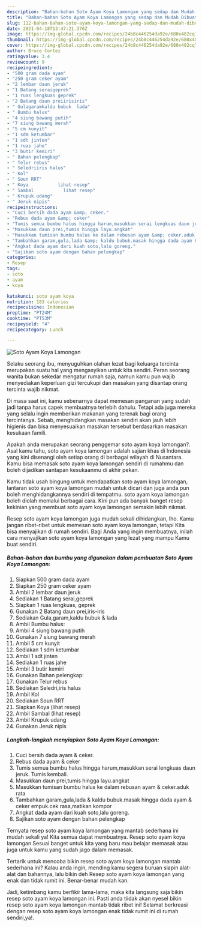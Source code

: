 ```yaml
---
description: "Bahan-bahan Soto Ayam Koya Lamongan yang sedap dan Mudah Dibuat"
title: "Bahan-bahan Soto Ayam Koya Lamongan yang sedap dan Mudah Dibuat"
slug: 112-bahan-bahan-soto-ayam-koya-lamongan-yang-sedap-dan-mudah-dibuat
date: 2021-04-18T13:47:21.376Z
image: https://img-global.cpcdn.com/recipes/24b8c446254da92e/680x482cq70/soto-ayam-koya-lamongan-foto-resep-utama.jpg
thumbnail: https://img-global.cpcdn.com/recipes/24b8c446254da92e/680x482cq70/soto-ayam-koya-lamongan-foto-resep-utama.jpg
cover: https://img-global.cpcdn.com/recipes/24b8c446254da92e/680x482cq70/soto-ayam-koya-lamongan-foto-resep-utama.jpg
author: Bruce Cortez
ratingvalue: 3.4
reviewcount: 9
recipeingredient:
- "500 gram dada ayam"
- "250 gram ceker ayam"
- "2 lembar daun jeruk"
- "1 Batang seraigeprek"
- "1 ruas lengkuas geprek"
- "2 Batang daun preiirisiris"
- " Gulagaramkaldu bubuk  lada"
- " Bumbu halus"
- "4 siung bawang putih"
- "7 siung bawang merah"
- "5 cm kunyit"
- "1 sdm ketumbar"
- "1 sdt jinten"
- "1 ruas jahe"
- "3 butir kemiri"
- " Bahan pelengkap"
- " Telur rebus"
- " Seledriiris halus"
- " Kol"
- " Soun RRT"
- " Koya           lihat resep"
- " Sambal           lihat resep"
- " Krupuk udang"
- " Jeruk nipis"
recipeinstructions:
- "Cuci bersih dada ayam &amp; ceker."
- "Rebus dada ayam &amp; ceker"
- "Tumis semua bumbu halus hingga harum,masukkan serai lengkuas daun jeruk. Tumis kembali."
- "Masukkan daun prei,tumis hingga layu.angkat"
- "Masukkan tumisan bumbu halus ke dalam rebusan ayam &amp; ceker.aduk rata"
- "Tambahkan garam,gula,lada &amp; kaldu bubuk.masak hingga dada ayam &amp; ceker empuk.cek rasa,matikan kompor"
- "Angkat dada ayam dari kuah soto,lalu goreng."
- "Sajikan soto ayam dengan bahan pelengkap"
categories:
- Resep
tags:
- soto
- ayam
- koya

katakunci: soto ayam koya 
nutrition: 183 calories
recipecuisine: Indonesian
preptime: "PT24M"
cooktime: "PT53M"
recipeyield: "4"
recipecategory: Lunch

---
```



![Soto Ayam Koya Lamongan](https://img-global.cpcdn.com/recipes/24b8c446254da92e/680x482cq70/soto-ayam-koya-lamongan-foto-resep-utama.jpg)

Selaku seorang ibu, menyuguhkan olahan lezat bagi keluarga tercinta merupakan suatu hal yang mengasyikan untuk kita sendiri. Peran seorang  wanita bukan sekedar mengatur rumah saja, namun kamu pun wajib menyediakan keperluan gizi tercukupi dan masakan yang disantap orang tercinta wajib nikmat.

Di masa  saat ini, kamu sebenarnya dapat memesan panganan yang sudah jadi tanpa harus capek membuatnya terlebih dahulu. Tetapi ada juga mereka yang selalu ingin memberikan makanan yang terenak bagi orang tercintanya. Sebab, menghidangkan masakan sendiri akan jauh lebih higienis dan bisa menyesuaikan masakan tersebut berdasarkan masakan kesukaan famili. 



Apakah anda merupakan seorang penggemar soto ayam koya lamongan?. Asal kamu tahu, soto ayam koya lamongan adalah sajian khas di Indonesia yang kini disenangi oleh setiap orang di berbagai wilayah di Nusantara. Kamu bisa memasak soto ayam koya lamongan sendiri di rumahmu dan boleh dijadikan santapan kesukaanmu di akhir pekan.

Kamu tidak usah bingung untuk mendapatkan soto ayam koya lamongan, lantaran soto ayam koya lamongan mudah untuk dicari dan juga anda pun boleh menghidangkannya sendiri di tempatmu. soto ayam koya lamongan boleh diolah memalui berbagai cara. Kini pun ada banyak banget resep kekinian yang membuat soto ayam koya lamongan semakin lebih nikmat.

Resep soto ayam koya lamongan juga mudah sekali dihidangkan, lho. Kamu jangan ribet-ribet untuk memesan soto ayam koya lamongan, tetapi Kita bisa menyajikan di rumah sendiri. Bagi Anda yang ingin membuatnya, inilah cara menyajikan soto ayam koya lamongan yang lezat yang mampu Kamu buat sendiri.

<!--inarticleads1-->

##### Bahan-bahan dan bumbu yang digunakan dalam pembuatan Soto Ayam Koya Lamongan:

1. Siapkan 500 gram dada ayam
1. Siapkan 250 gram ceker ayam
1. Ambil 2 lembar daun jeruk
1. Sediakan 1 Batang serai,geprek
1. Siapkan 1 ruas lengkuas, geprek
1. Gunakan 2 Batang daun prei,iris-iris
1. Sediakan  Gula,garam,kaldu bubuk &amp; lada
1. Ambil  Bumbu halus:
1. Ambil 4 siung bawang putih
1. Gunakan 7 siung bawang merah
1. Ambil 5 cm kunyit
1. Sediakan 1 sdm ketumbar
1. Ambil 1 sdt jinten
1. Sediakan 1 ruas jahe
1. Ambil 3 butir kemiri
1. Gunakan  Bahan pelengkap:
1. Gunakan  Telur rebus
1. Sediakan  Seledri,iris halus
1. Ambil  Kol
1. Sediakan  Soun RRT
1. Siapkan  Koya           (lihat resep)
1. Ambil  Sambal           (lihat resep)
1. Ambil  Krupuk udang
1. Gunakan  Jeruk nipis




<!--inarticleads2-->

##### Langkah-langkah menyiapkan Soto Ayam Koya Lamongan:

1. Cuci bersih dada ayam &amp; ceker.
1. Rebus dada ayam &amp; ceker
1. Tumis semua bumbu halus hingga harum,masukkan serai lengkuas daun jeruk. Tumis kembali.
1. Masukkan daun prei,tumis hingga layu.angkat
1. Masukkan tumisan bumbu halus ke dalam rebusan ayam &amp; ceker.aduk rata
1. Tambahkan garam,gula,lada &amp; kaldu bubuk.masak hingga dada ayam &amp; ceker empuk.cek rasa,matikan kompor
1. Angkat dada ayam dari kuah soto,lalu goreng.
1. Sajikan soto ayam dengan bahan pelengkap




Ternyata resep soto ayam koya lamongan yang mantab sederhana ini mudah sekali ya! Kita semua dapat membuatnya. Resep soto ayam koya lamongan Sesuai banget untuk kita yang baru mau belajar memasak atau juga untuk kamu yang sudah jago dalam memasak.

Tertarik untuk mencoba bikin resep soto ayam koya lamongan mantab sederhana ini? Kalau anda ingin, mending kamu segera buruan siapin alat-alat dan bahannya, lalu bikin deh Resep soto ayam koya lamongan yang enak dan tidak rumit ini. Benar-benar mudah kan. 

Jadi, ketimbang kamu berfikir lama-lama, maka kita langsung saja bikin resep soto ayam koya lamongan ini. Pasti anda tiidak akan nyesel bikin resep soto ayam koya lamongan mantab tidak ribet ini! Selamat berkreasi dengan resep soto ayam koya lamongan enak tidak rumit ini di rumah sendiri,ya!.

